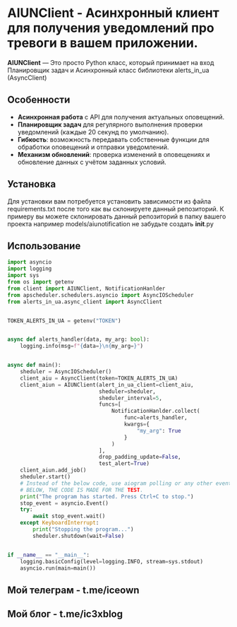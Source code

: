 # AIUNClient - Асинхронный клиент для получения уведомлений про тревоги в вашем приложении.
**AIUNClient** — Это просто Python класс, который принимает на вход Планировщик задач и Асинхронный класс библиотеки alerts_in_ua (AsyncClient)

## Особенности

- **Асинхронная работа** с API для получения актуальных оповещений.
- **Планировщик задач** для регулярного выполнения проверки уведомлений (каждые 20 секунд по умолчанию).
- **Гибкость**: возможность передавать собственные функции для обработки оповещений и отправки уведомлений.
- **Механизм обновлений**: проверка изменений в оповещениях и обновление данных с учётом заданных условий.
  
## Установка
Для установки вам потребуется установить зависимости из файла requirements.txt после того как вы склонируете данный репозиторий.
К примеру вы можете склонировать данный репозиторий в папку вашего проекта например models/aiunotification не забудьте создать __init__.py


## Использование

```python
import asyncio
import logging
import sys
from os import getenv
from client import AIUNClient, NotificationHanlder
from apscheduler.schedulers.asyncio import AsyncIOScheduler
from alerts_in_ua.async_client import AsyncClient


TOKEN_ALERTS_IN_UA = getenv("TOKEN")


async def alerts_handler(data, my_arg: bool):
    logging.info(msg=f"{data=}\n{my_arg=}")


async def main():
    sheduler = AsyncIOScheduler()
    client_aiu = AsyncClient(token=TOKEN_ALERTS_IN_UA)
    client_aiun = AIUNClient(alert_in_ua_client=client_aiu,
                             sheduler=sheduler,
                             sheduler_interval=5,
                             funcs=[
                                 NotificationHanlder.collect(
                                     func=alerts_handler,
                                     kwargs={
                                         "my_arg": True
                                     }
                                 )
                             ],
                             drop_padding_update=False,
                             test_alert=True)
    client_aiun.add_job()
    sheduler.start()
    # Instead of the below code, use aiogram polling or any other event loop.
    # BELOW, THE CODE IS MADE FOR THE TEST.
    print("The program has started. Press Ctrl+C to stop.")
    stop_event = asyncio.Event()
    try:
        await stop_event.wait()
    except KeyboardInterrupt:
        print("Stopping the program...")
        sheduler.shutdown(wait=False)


if __name__ == "__main__":
    logging.basicConfig(level=logging.INFO, stream=sys.stdout)
    asyncio.run(main=main())
```

## Мой телеграм - t.me/iceown
## Мой блог - t.me/ic3xblog